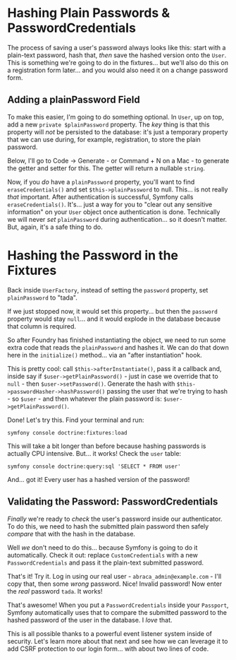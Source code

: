 # Hashing Plain Passwords & PasswordCredentials

The process of saving a user's password always looks like this: start with a
plain-text password, hash that, *then* save the hashed version onto the `User`.
This is something we're going to do in the fixtures... but we'll also do this
on a registration form later... and you would also need it on a change password
form.

## Adding a plainPassword Field

To make this easier, I'm going to do something optional. In `User`, up on top, add
a new `private $plainPassword` property. The *key* thing is that this property will
*not* be persisted to the database: it's just a temporary property that we can use
during, for example, registration, to store the plain password.

Below, I'll go to Code -> Generate - or Command + N on a Mac - to generate the getter
and setter for this. The getter will return a nullable `string`.

Now, if you *do* have a `plainPassword` property, you'll want to find
`eraseCredentials()` and set `$this->plainPassword` to null. This... is not really
*that* important. After authentication is successful, Symfony calls
`eraseCredentials()`. It's... just a way for you to "clear out any sensitive
information" on your `User` object once authentication is done. Technically we
will never *set* `plainPassword` during authentication... so it doesn't matter.
But, again, it's a safe thing to do.

# Hashing the Password in the Fixtures

Back inside `UserFactory`, instead of setting the `password` property, set
`plainPassword` to "tada".

If we just stopped now, it would set this property... but then the `password` property
would stay `null`... and it would explode in the database because that column is
required.

So after Foundry has finished instantiating the object, we need to run some extra
code that reads the `plainPassword` and hashes it. We can do that down here in the
`initialize()` method... via an "after instantiation" hook.

This is pretty cool: call `$this->afterInstantiate()`, pass it a callback and,
inside say if `$user->getPlainPassword()` - just in case we override that to
`null` - then `$user->setPassword()`. Generate the hash with
`$this->passwordHasher->hashPassword()` passing the user that we're trying to
hash - so `$user` - and then whatever the plain password is:
`$user->getPlainPassword()`.

Done! Let's try this. Find your terminal and run:

```terminal
symfony console doctrine:fixtures:load
```

This will take a bit longer than before because hashing passwords is actually CPU
intensive. But... it works! Check the `user` table:

```terminal
symfony console doctrine:query:sql 'SELECT * FROM user'
```

And... got it! Every user has a hashed version of the password!

## Validating the Password: PasswordCredentials

*Finally* we're ready to *check* the user's password inside our authenticator.
To do this, we need to hash the submitted plain password then safely *compare*
that with the hash in the database.

Well *we* don't need to do this... because Symfony is going to do it automatically.
Check it out: replace `CustomCredentials` with a new `PasswordCredentials` and pass
it the plain-text submitted password.

That's it! Try it. Log in using our real user - `abraca_admin@example.com` - I'll
copy that, then some *wrong* password. Nice! Invalid password! Now enter the
*real* password `tada`. It works!

That's awesome! When you put a `PasswordCredentials` inside your `Passport`,
Symfony automatically uses that to compare the submitted password to the hashed
password of the user in the database. I *love* that.

This is all possible thanks to a powerful event listener system inside of security.
Let's learn more about that next and see how we can leverage it to add CSRF
protection to our login form... with about two lines of code.
